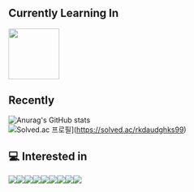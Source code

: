 ## Currently Learning In

<img src="https://img.shields.io/badge/-000000?style=for-the-badge&logo=42&logoColor=white" width="100">

## Recently

![Anurag's GitHub stats](https://github-readme-stats.vercel.app/api?username=koreanddinghwan&show_icons=true&theme=radical)  
![Solved.ac
프로필](http://mazassumnida.wtf/api/v2/generate_badge?boj=rkdaudghks99)](https://solved.ac/rkdaudghks99)


## 💻 Interested in
<!-- https://simpleicons.org/  -->
<!-- <img src="https://img.shields.io/badge/기술이름-색상번호?style=for-the-badge&logo=아이콘이름&logoColor=white">  -->
<img src="https://img.shields.io/badge/Python-3776AB?style=for-the-badge&logo=python&logoColor=white"><img src="https://img.shields.io/badge/Html-E34F26?style=for-the-badge&logo=html&logoColor=white"><img src="https://img.shields.io/badge/Javascript-F7DF1E?style=for-the-badge&logo=javascript&logoColor=white"><img src="https://img.shields.io/badge/Css-1572B6?style=for-the-badge&logo=css&logoColor=white"><img src="https://img.shields.io/badge/React-61DAFB?style=for-the-badge&logo=react&logoColor=white"><img src="https://img.shields.io/badge/Node.js-339933?style=for-the-badge&logo=node.js&logoColor=white"><img src="https://img.shields.io/badge/C-A8B9CC?style=for-the-badge&logo=C&logoColor=white"><img src="https://img.shields.io/badge/C++-00599C?style=for-the-badge&logo=C++&logoColor=white"><img src="https://img.shields.io/badge/Git-F05032?style=for-the-badge&logo=Git&logoColor=white">
